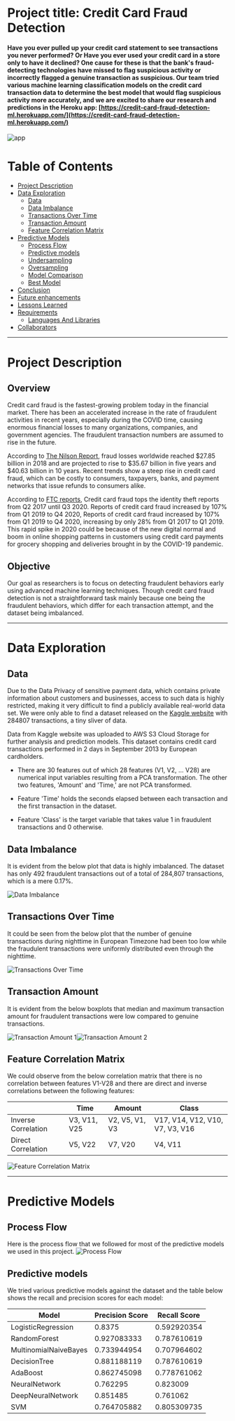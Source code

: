 # Project title: Credit Card Fraud Detection

#### Have you ever pulled up your credit card statement to see transactions you never performed? Or Have you ever used your credit card in a store only to have it declined? One cause for these is that the bank's fraud-detecting technologies have missed to flag suspicious activity or incorrectly flagged a genuine transaction as suspicious. Our team tried various machine learning classification models on the credit card transaction data to determine the best model that would flag suspicious activity more accurately, and we are excited to share our research and predictions in the Heroku app: [https://credit-card-fraud-detection-ml.herokuapp.com/](https://credit-card-fraud-detection-ml.herokuapp.com/)


![app](static/images/ImageBar.png)

# Table of Contents

* [Project Description](#project-description)
* [Data Exploration](#data-exploration)
  * [Data](#data)
  * [Data Imbalance](#data-imbalance)
  * [Transactions Over Time](#transactions-over-time)
  * [Transaction Amount](#transaction-amount)
  * [Feature Correlation Matrix](#feature-correlation-matrix)
* [Predictive Models](#predictive-models)
  * [Process Flow](#process-flow)
  * [Predictive models](#predictive-models)
  * [Undersampling](#undersampling)
  * [Oversampling](#oversampling)
  * [Model Comparison](#model-comparison)
  * [Best Model](#best-model)
* [Conclusion](#conclusion)
* [Future enhancements](#Take-away-and-future-direction)
* [Lessons Learned](#lessons-learned)
* [Requirements](#requirements)  
  * [Languages And Libraries](#languages-and-libraries)
* [Collaborators](#collaborators)
***

# Project Description

## Overview

Credit card fraud is the fastest-growing problem today in the financial market. There has been an accelerated increase in the rate of fraudulent activities in recent years, especially during the COVID time, causing enormous financial losses to many organizations, companies, and government agencies. The fraudulent transaction numbers are assumed to rise in the future. 

According to [The Nilson Report](https://nilsonreport.com/publication_newsletter_archive_issue.php?issue=1164), fraud losses worldwide reached $27.85 billion in 2018 and are projected to rise to $35.67 billion in five years and $40.63 billion in 10 years. Recent trends show a steep rise in credit card fraud, which can be costly to consumers, taxpayers, banks, and payment networks that issue refunds to consumers alike.  

According to [FTC reports](https://www.ftc.gov/system/files/documents/reports/consumer-sentinel-network-data-book-2019/consumer_sentinel_network_data_book_2019.pdf), Credit card fraud tops the identity theft reports from Q2 2017 until Q3 2020. Reports of credit card fraud increased by 107% from Q1 2019 to Q4 2020, Reports of credit card fraud increased by 107% from Q1 2019 to Q4 2020, increasing by only 28% from Q1 2017 to Q1 2019. This rapid spike in 2020 could be because of the new digital normal and boom in online shopping patterns in customers using credit card payments for grocery shopping and deliveries brought in by the COVID-19 pandemic.

## Objective
Our goal as researchers is to focus on detecting fraudulent behaviors early using advanced machine learning techniques. Though credit card fraud detection is not a straightforward task mainly because one being the fraudulent behaviors, which differ for each transaction attempt, and the dataset being imbalanced. 
****   
# Data Exploration

## Data
Due to the Data Privacy of sensitive payment data, which contains private information about customers and businesses, access to such data is highly restricted, making it very difficult to find a publicly available real-world data set. We were only able to find a dataset released on the [Kaggle website](https://www.kaggle.com/mlg-ulb/creditcardfraud) with 284807 transactions, a tiny sliver of data.

Data from Kaggle website was uploaded to AWS S3 Cloud Storage for further analysis and prediction models. This dataset contains credit card transactions performed in 2 days in September 2013 by European cardholders.

* There are 30 features out of which 28 features (V1, V2, ... V28) are numerical input variables resulting from a PCA transformation. The other two features, 'Amount' and 'Time,' are not PCA transformed.

* Feature 'Time' holds the seconds elapsed between each transaction and the first transaction in the dataset.

* Feature 'Class' is the target variable that takes value 1 in fraudulent transactions and 0 otherwise.

## Data Imbalance 
It is evident from the below plot that data is highly imbalanced. The dataset has only 492 fraudulent transactions out of a total of 284,807 transactions, which is a mere 0.17%.

![Data Imbalance](static/images/predictions_page_images/data_exploration_1.png)

## Transactions Over Time
It could be seen from the below plot that the number of genuine transactions during nighttime in European Timezone had been too low while the fraudulent transactions were uniformly distributed even through the nighttime.

![Transactions Over Time](static/images/predictions_page_images/data_exploration_2.png)

## Transaction Amount
It is evident from the below boxplots that median and maximum transaction amount for fraudulent transactions were low compared to genuine transactions.

![Transaction Amount 1](static/images/predictions_page_images/data_exploration_3.png)![Transaction Amount 2](static/images/predictions_page_images/data_exploration_4.png)

## Feature Correlation Matrix
We could observe from the below correlation matrix that there is no correlation between features V1-V28 and there are direct and inverse correlations between the following features:

|                     | Time        | Amount         | Class                           |
| ------------------- | ----------- | -------------- | ------------------------------- |
| Inverse Correlation | V3, V11, V25| V2, V5, V1, V3 | V17, V14, V12, V10, V7, V3, V16 |
| Direct Correlation  | V5, V22     | V7, V20        | V4, V11                         |

![Feature Correlation Matrix](static/images/predictions_page_images/data_exploration_5.png)
****
# Predictive Models

## Process Flow

Here is the process flow that we followed for most of the predictive models we used in this project.
![Process Flow](static/images/predictions_page_images/ML_Model_Flow_Chart.png)

## Predictive models

We tried various predictive models against the dataset and the table below shows the recall and precision scores for each model: 

| Model	                | Precision Score  | Recall Score   |
| --------------------- | ---------------- | -------------- |
| LogisticRegression    | 0.8375           | 0.592920354    |
| RandomForest          | 0.927083333      | 0.787610619    |
| MultinomialNaiveBayes | 0.733944954      | 0.707964602    |
| DecisionTree          | 0.881188119      | 0.787610619    |
| AdaBoost              | 0.862745098      | 0.778761062    |
| NeuralNetwork         | 0.762295         | 0.823009       |
| DeepNeuralNetwork     | 0.851485         | 0.761062       |
| SVM                   | 0.764705882      | 0.805309735    |
